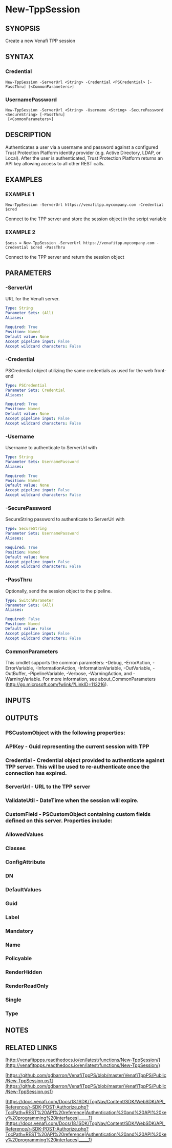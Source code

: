 # New-TppSession

## SYNOPSIS
Create a new Venafi TPP session

## SYNTAX

### Credential
```
New-TppSession -ServerUrl <String> -Credential <PSCredential> [-PassThru] [<CommonParameters>]
```

### UsernamePassword
```
New-TppSession -ServerUrl <String> -Username <String> -SecurePassword <SecureString> [-PassThru]
 [<CommonParameters>]
```

## DESCRIPTION
Authenticates a user via a username and password against a configured Trust
Protection Platform identity provider (e.g.
Active Directory, LDAP, or Local).
After
the user is authenticated, Trust Protection Platform returns an API key allowing
access to all other REST calls.

## EXAMPLES

### EXAMPLE 1
```
New-TppSession -ServerUrl https://venafitpp.mycompany.com -Credential $cred
```

Connect to the TPP server and store the session object in the script variable

### EXAMPLE 2
```
$sess = New-TppSession -ServerUrl https://venafitpp.mycompany.com -Credential $cred -PassThru
```

Connect to the TPP server and return the session object

## PARAMETERS

### -ServerUrl
URL for the Venafi server.

```yaml
Type: String
Parameter Sets: (All)
Aliases:

Required: True
Position: Named
Default value: None
Accept pipeline input: False
Accept wildcard characters: False
```

### -Credential
PSCredential object utilizing the same credentials as used for the web front-end

```yaml
Type: PSCredential
Parameter Sets: Credential
Aliases:

Required: True
Position: Named
Default value: None
Accept pipeline input: False
Accept wildcard characters: False
```

### -Username
Username to authenticate to ServerUrl with

```yaml
Type: String
Parameter Sets: UsernamePassword
Aliases:

Required: True
Position: Named
Default value: None
Accept pipeline input: False
Accept wildcard characters: False
```

### -SecurePassword
SecureString password to authenticate to ServerUrl with

```yaml
Type: SecureString
Parameter Sets: UsernamePassword
Aliases:

Required: True
Position: Named
Default value: None
Accept pipeline input: False
Accept wildcard characters: False
```

### -PassThru
Optionally, send the session object to the pipeline.

```yaml
Type: SwitchParameter
Parameter Sets: (All)
Aliases:

Required: False
Position: Named
Default value: False
Accept pipeline input: False
Accept wildcard characters: False
```

### CommonParameters
This cmdlet supports the common parameters: -Debug, -ErrorAction, -ErrorVariable, -InformationAction, -InformationVariable, -OutVariable, -OutBuffer, -PipelineVariable, -Verbose, -WarningAction, and -WarningVariable.
For more information, see about_CommonParameters (http://go.microsoft.com/fwlink/?LinkID=113216).

## INPUTS

## OUTPUTS

### PSCustomObject with the following properties:
###     APIKey - Guid representing the current session with TPP
###     Credential - Credential object provided to authenticate against TPP server.  This will be used to re-authenticate once the connection has expired.
###     ServerUrl - URL to the TPP server
###     ValidateUtil - DateTime when the session will expire.
###     CustomField - PSCustomObject containing custom fields defined on this server.  Properties include:
###         AllowedValues
###         Classes
###         ConfigAttribute
###         DN
###         DefaultValues
###         Guid
###         Label
###         Mandatory
###         Name
###         Policyable
###         RenderHidden
###         RenderReadOnly
###         Single
###         Type
## NOTES

## RELATED LINKS

[http://venafitppps.readthedocs.io/en/latest/functions/New-TppSession/](http://venafitppps.readthedocs.io/en/latest/functions/New-TppSession/)

[https://github.com/gdbarron/VenafiTppPS/blob/master/VenafiTppPS/Public/New-TppSession.ps1](https://github.com/gdbarron/VenafiTppPS/blob/master/VenafiTppPS/Public/New-TppSession.ps1)

[https://docs.venafi.com/Docs/18.1SDK/TopNav/Content/SDK/WebSDK/API_Reference/r-SDK-POST-Authorize.php?TocPath=REST%20API%20reference|Authentication%20and%20API%20key%20programming%20interfaces|_____1](https://docs.venafi.com/Docs/18.1SDK/TopNav/Content/SDK/WebSDK/API_Reference/r-SDK-POST-Authorize.php?TocPath=REST%20API%20reference|Authentication%20and%20API%20key%20programming%20interfaces|_____1)


